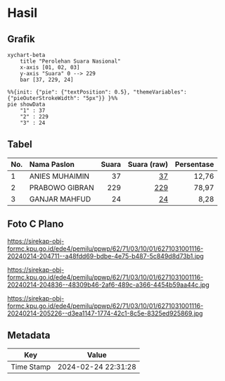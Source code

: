 # Hasil

## Grafik

```mermaid
xychart-beta
    title "Perolehan Suara Nasional"
    x-axis [01, 02, 03]
    y-axis "Suara" 0 --> 229
    bar [37, 229, 24]
```

```mermaid
%%{init: {"pie": {"textPosition": 0.5}, "themeVariables": {"pieOuterStrokeWidth": "5px"}} }%%
pie showData
    "1" : 37
    "2" : 229
    "3" : 24
```

## Tabel

| No. | Nama Paslon    | Suara | Suara (raw) | Persentase |
|:--- |:-------------- | -----:| -----------:| ----------:|
| 1   | ANIES MUHAIMIN | 37    | [37][p-1]   | 12,76      |
| 2   | PRABOWO GIBRAN | 229   | [229][p-2]  | 78,97      |
| 3   | GANJAR MAHFUD  | 24    | [24][p-3]   | 8,28       |


[p-1]: https://github.com/gigit-pemilu/pemilu-2024/blob/main/pilpres/hitung-suara/sub/62-kalimantan-tengah/sub/71-kota-palangkaraya/sub/03-jekan-raya/sub/1001-palangka/sub/116-tps/sub/paslon-1.txt
[p-2]: https://github.com/gigit-pemilu/pemilu-2024/blob/main/pilpres/hitung-suara/sub/62-kalimantan-tengah/sub/71-kota-palangkaraya/sub/03-jekan-raya/sub/1001-palangka/sub/116-tps/sub/paslon-2.txt
[p-3]: https://github.com/gigit-pemilu/pemilu-2024/blob/main/pilpres/hitung-suara/sub/62-kalimantan-tengah/sub/71-kota-palangkaraya/sub/03-jekan-raya/sub/1001-palangka/sub/116-tps/sub/paslon-3.txt

## Foto C Plano

https://sirekap-obj-formc.kpu.go.id/ede4/pemilu/ppwp/62/71/03/10/01/6271031001116-20240214-204711--a48fdd69-bdbe-4e75-b487-5c849d8d73b1.jpg

https://sirekap-obj-formc.kpu.go.id/ede4/pemilu/ppwp/62/71/03/10/01/6271031001116-20240214-204836--48309b46-2af6-489c-a366-4454b59aa44c.jpg

https://sirekap-obj-formc.kpu.go.id/ede4/pemilu/ppwp/62/71/03/10/01/6271031001116-20240214-205226--d3ea1147-1774-42c1-8c5e-8325ed925869.jpg


## Metadata

| Key        | Value               |
| ---------- | ------------------- |
| Time Stamp | 2024-02-24 22:31:28 |




